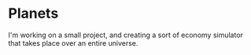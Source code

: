 # Planets
I'm working on a small project, and creating a sort of economy simulator that takes place over an entire universe. 
